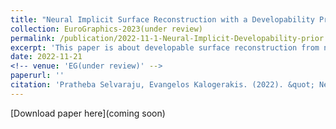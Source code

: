 ```yaml
---
title: "Neural Implicit Surface Reconstruction with a Developability Prior"
collection: EuroGraphics-2023(under review)
permalink: /publication/2022-11-1-Neural-Implicit-Developability-prior.md
excerpt: 'This paper is about developable surface reconstruction from noisy input point cloud.'
date: 2022-11-21
<!-- venue: 'EG(under review)' -->
paperurl: ''
citation: 'Pratheba Selvaraju, Evangelos Kalogerakis. (2022). &quot; Neural Implicit Surface Reconstruction with a Developability Prior.&quot; <i>EG-23</i>. 1(2).'
---
```


[Download paper here](coming soon)

